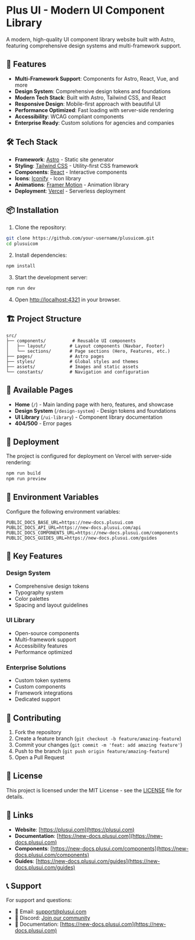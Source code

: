 # Plus UI - Modern UI Component Library

A modern, high-quality UI component library website built with Astro, featuring comprehensive design systems and multi-framework support.

## 🚀 Features

- **Multi-Framework Support**: Components for Astro, React, Vue, and more
- **Design System**: Comprehensive design tokens and foundations
- **Modern Tech Stack**: Built with Astro, Tailwind CSS, and React
- **Responsive Design**: Mobile-first approach with beautiful UI
- **Performance Optimized**: Fast loading with server-side rendering
- **Accessibility**: WCAG compliant components
- **Enterprise Ready**: Custom solutions for agencies and companies

## 🛠️ Tech Stack

- **Framework**: [Astro](https://astro.build/) - Static site generator
- **Styling**: [Tailwind CSS](https://tailwindcss.com/) - Utility-first CSS framework
- **Components**: [React](https://react.dev/) - Interactive components
- **Icons**: [Iconify](https://iconify.design/) - Icon library
- **Animations**: [Framer Motion](https://www.framer.com/motion/) - Animation library
- **Deployment**: [Vercel](https://vercel.com/) - Serverless deployment

## 📦 Installation

1. Clone the repository:
```bash
git clone https://github.com/your-username/plusuicom.git
cd plusuicom
```

2. Install dependencies:
```bash
npm install
```

3. Start the development server:
```bash
npm run dev
```

4. Open [http://localhost:4321](http://localhost:4321) in your browser.

## 🏗️ Project Structure

```
src/
├── components/          # Reusable UI components
│   ├── layout/         # Layout components (Navbar, Footer)
│   └── sections/       # Page sections (Hero, Features, etc.)
├── pages/              # Astro pages
├── styles/             # Global styles and themes
├── assets/             # Images and static assets
└── constants/          # Navigation and configuration
```

## 🎨 Available Pages

- **Home** (`/`) - Main landing page with hero, features, and showcase
- **Design System** (`/design-system`) - Design tokens and foundations
- **UI Library** (`/ui-library`) - Component library documentation
- **404/500** - Error pages

## 🚀 Deployment

The project is configured for deployment on Vercel with server-side rendering:

```bash
npm run build
npm run preview
```

## 📝 Environment Variables

Configure the following environment variables:

```env
PUBLIC_DOCS_BASE_URL=https://new-docs.plusui.com
PUBLIC_DOCS_API_URL=https://new-docs.plusui.com/api
PUBLIC_DOCS_COMPONENTS_URL=https://new-docs.plusui.com/components
PUBLIC_DOCS_GUIDES_URL=https://new-docs.plusui.com/guides
```

## 🎯 Key Features

### Design System
- Comprehensive design tokens
- Typography system
- Color palettes
- Spacing and layout guidelines

### UI Library
- Open-source components
- Multi-framework support
- Accessibility features
- Performance optimized

### Enterprise Solutions
- Custom token systems
- Custom components
- Framework integrations
- Dedicated support

## 🤝 Contributing

1. Fork the repository
2. Create a feature branch (`git checkout -b feature/amazing-feature`)
3. Commit your changes (`git commit -m 'feat: add amazing feature'`)
4. Push to the branch (`git push origin feature/amazing-feature`)
5. Open a Pull Request

## 📄 License

This project is licensed under the MIT License - see the [LICENSE](LICENSE) file for details.

## 🔗 Links

- **Website**: [https://plusui.com](https://plusui.com)
- **Documentation**: [https://new-docs.plusui.com](https://new-docs.plusui.com)
- **Components**: [https://new-docs.plusui.com/components](https://new-docs.plusui.com/components)
- **Guides**: [https://new-docs.plusui.com/guides](https://new-docs.plusui.com/guides)

## 📞 Support

For support and questions:
- 📧 Email: support@plusui.com
- 💬 Discord: [Join our community](https://discord.gg/plusui)
- 📖 Documentation: [https://new-docs.plusui.com](https://new-docs.plusui.com)

